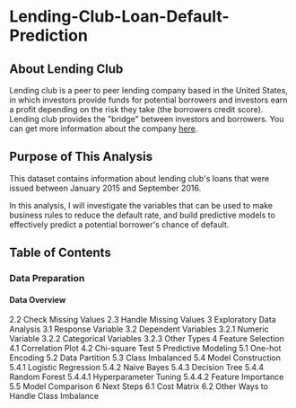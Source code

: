 # Lending-Club-Loan-Default-Prediction

## About Lending Club

Lending club is a peer to peer lending company based in the United States, in which investors provide funds for potential borrowers and investors earn a profit depending on the risk they take (the borrowers credit score). Lending club provides the "bridge" between investors and borrowers. You can get more information about the company [here](https://www.lendingclub.com/). 

## Purpose of This Analysis

This dataset contains information about lending club's loans that were issued between January 2015 and September 2016. 

In this analysis, I will investigate the variables that can be used to make business rules to reduce the default rate, and build predictive models to effectively predict a potential borrower's chance of default.

## Table of Contents

### Data Preparation
#### Data Overview
2.2  Check Missing Values
2.3  Handle Missing Values
3  Exploratory Data Analysis
3.1  Response Variable
3.2  Dependent Variables
3.2.1  Numeric Variable
3.2.2  Categorical Variables
3.2.3  Other Types
4  Feature Selection
4.1  Correlation Plot
4.2  Chi-square Test
5  Predictive Modeling
5.1  One-hot Encoding
5.2  Data Partition
5.3  Class Imbalanced
5.4  Model Construction
5.4.1  Logistic Regression
5.4.2  Naive Bayes
5.4.3  Decision Tree
5.4.4  Random Forest
5.4.4.1  Hyperparameter Tuning
5.4.4.2  Feature Importance
5.5  Model Comparison
6  Next Steps
6.1  Cost Matrix
6.2  Other Ways to Handle Class Imbalance
